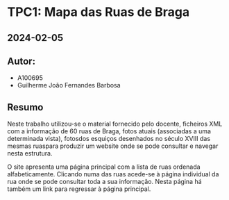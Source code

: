 # TPC1: Mapa das Ruas de Braga
## 2024-02-05

## Autor:
- A100695
- Guilherme João Fernandes Barbosa

## Resumo

Neste trabalho utilizou-se o material fornecido pelo docente, ficheiros XML com a informação de 60 ruas de Braga, fotos atuais (associadas a uma determinada vista), fotosdos esquiços desenhados no século XVIII das mesmas ruaspara produzir um website onde se pode consultar e navegar nesta estrutura.

O site apresenta uma página principal com a lista de ruas ordenada alfabeticamente. Clicando numa das ruas acede-se à página individual da rua onde se pode consultar toda a sua informação. Nesta página há também um link para regressar à página principal.